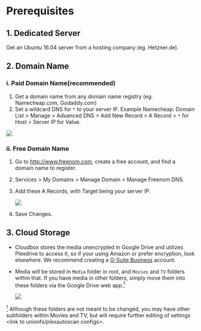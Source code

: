 # Prerequisites

## 1. Dedicated Server

Get an Ubuntu 16.04 server from a hosting company (eg. Hetzner.de).



## 2. Domain Name
### i. Paid Domain Name(recommended)
1. Get a domain name from any domain name registry (eg. Namecheap.com, Godaddy.com)
2. Set a wildcard DNS for `*` to your server IP. 
    Example Namecheap: Domain List > Manage > Advanced DNS > Add New Record > A Record > `*` for Host > Server IP for Value.

![](http://i.imgur.com/CjjsRDi.png)

### ii. Free Domain Name
1. Go to http://www.freenom.com, create a free account, and find a domain name to register. 
2. Services > My Domains > Manage Domain > Manage Freenom DNS.
3. Add these A Records, with Target being your server IP.

    ![](http://i.imgur.com/YK5kbso.png)
4. Save Changes.

## 3. Cloud Storage ## 

* Cloudbox stores the media unencrypted in Google Drive and utilizes Plexdrive to access it, so if your using Amazon or prefer encryption, look elsewhere. We recommend creating a [G-Suite Business](gsuite.google.com/pricing.html) account.

* Media will be stored in `Media` folder in root, and `Movies` and `TV` folders within that. If you have media in other folders, simply move them into these folders via the Google Drive web app.<a href="#note1" id="note1ref"><sup>1</sup></a>

    ![](http://i.imgur.com/cRIo3lQ.png)



<a id="note1" href="#note1ref"><sup>1</sup></a> Although these folders are not meant to be changed, you may have other subfolders within Movies and TV, but will require further editing of settings <link to unionfs/plexautoscan configs>.